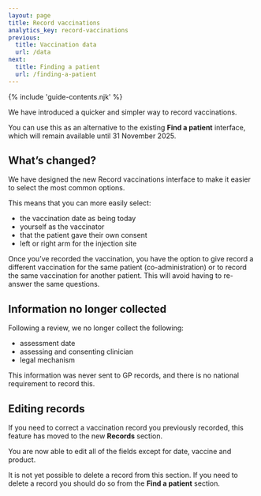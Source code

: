 ```yaml
---
layout: page
title: Record vaccinations
analytics_key: record-vaccinations
previous:
  title: Vaccination data
  url: /data
next:
  title: Finding a patient
  url: /finding-a-patient
---
```


{% include 'guide-contents.njk' %}


We have introduced a quicker and simpler way to record vaccinations.

You can use this as an alternative to the existing **Find a patient** interface, which will remain available until 31 November 2025.

## What’s changed?

We have designed the new Record vaccinations interface to make it easier to select the most common options.

This means that you can more easily select:

* the vaccination date as being today
* yourself as the vaccinator
* that the patient gave their own consent
* left or right arm for the injection site

Once you’ve recorded the vaccination, you have the option to give record a different vaccination for the same patient (co-administration) or to record the same vaccination for another patient. This will avoid having to re-answer the same questions.

## Information no longer collected

Following a review, we no longer collect the following:

* assessment date
* assessing and consenting clinician
* legal mechanism

This information was never sent to GP records, and there is no national requirement to record this.

## Editing records

If you need to correct a vaccination record you previously recorded, this feature has moved to the new **Records** section.

You are now able to edit all of the fields except for date, vaccine and product.

It is not yet possible to delete a record from this section. If you need to delete a record you should do so from the **Find a patient** section.
